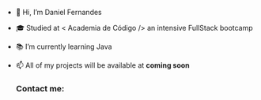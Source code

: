- 👋 Hi, I’m Daniel Fernandes
- 🎓 Studied at < Academia de Código /> an intensive FullStack bootcamp
- 📚 I’m currently learning Java
- 📫 All of my projects will be available at <b>coming soon<b>
  
  <h3>Contact me:</h3>
  

<!---
DansPT/DansPT is a ✨ special ✨ repository because its `README.md` (this file) appears on your GitHub profile.
You can click the Preview link to take a look at your changes.
--->
